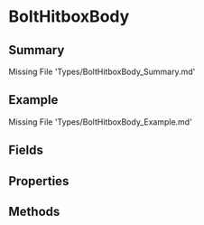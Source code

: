 # BoltHitboxBody
## Summary
Missing File 'Types/BoltHitboxBody_Summary.md'
## Example
Missing File 'Types/BoltHitboxBody_Example.md'
## Fields
## Properties
## Methods
